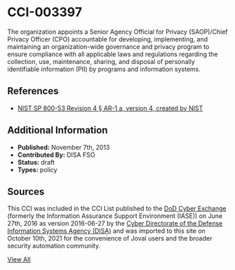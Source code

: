 # CCI-003397

The organization appoints a Senior Agency Official for Privacy (SAOP)/Chief Privacy Officer (CPO) accountable for developing, implementing, and maintaining an organization-wide governance and privacy program to ensure compliance with all applicable laws and regulations regarding the collection, use, maintenance, sharing, and disposal of personally identifiable information (PII) by programs and information systems.

## References ##

* [NIST SP 800-53 Revision 4 § AR-1 a, version 4, created by NIST](http://csrc.nist.gov/publications/PubsSPs.html)


## Additional Information ##

* **Published:** November 7th, 2013
* **Contributed By:** DISA FSO
* **Status:** draft
* **Types:** policy

## Sources ##

This CCI was included in the CCI List published to the [DoD Cyber Exchange](https://public.cyber.mil/stigs/cci/)
(formerly the Information Assurance Support Environment (IASE)) on June 27th, 2016 as version
2016-06-27 by the [Cyber Directorate of the Defense Information Systems Agency (DISA)](https://public.cyber.mil/about-cyber/)
and was imported to this site on October 10th, 2021 for the convenience of Joval users and the broader
security automation community.

[View All](../README.md)
